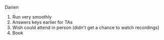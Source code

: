 
Darien

1. Run very smoothly
2. Answers keys earlier for TAs
3. Wish could attend in person (didn't get a chance to watch recordings)
4. Book 